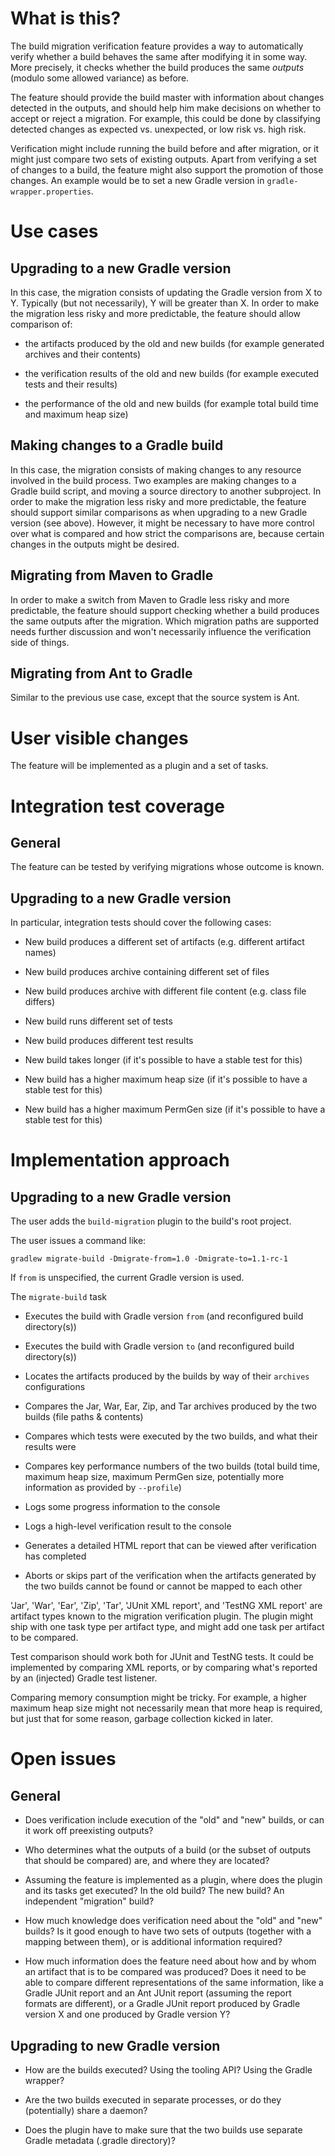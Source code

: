 # What is this?

The build migration verification feature provides a way to automatically verify whether a build behaves
the same after modifying it in some way. More precisely, it checks whether the build produces
the same _outputs_ (modulo some allowed variance) as before.

The feature should provide the build
master with information about changes detected in the outputs, and should help him make decisions
on whether to accept or reject a migration. For example, this could be done by classifying detected
changes as expected vs. unexpected, or low risk vs. high risk.

Verification might include running the build before and after migration, or it might just compare
two sets of existing outputs. Apart from verifying a set of changes to a build, the feature might
also support the promotion of those changes. An example would be to set a new Gradle version in
`gradle-wrapper.properties`.

# Use cases

## Upgrading to a new Gradle version

In this case, the migration consists of updating the Gradle version from X to Y. Typically
(but not necessarily), Y will be greater than X. In order to make the migration less risky and more
predictable, the feature should allow comparison of:

* the artifacts produced by the old and new builds (for example generated archives and their contents)

* the verification results of the old and new builds (for example executed tests and their results)

* the performance of the old and new builds (for example total build time and maximum heap size)

## Making changes to a Gradle build

In this case, the migration consists of making changes to any resource involved in the build process. Two
examples are making changes to a Gradle build script, and moving a source directory to another subproject.
In order to make the migration less risky and more predictable, the feature should support similar
comparisons as when upgrading to a new Gradle version (see above). However, it might be necessary to
have more control over what is compared and how strict the comparisons are, because certain changes
in the outputs might be desired.

## Migrating from Maven to Gradle

In order to make a switch from Maven to Gradle less risky and more predictable, the feature should support
checking whether a build produces the same outputs after the migration. Which migration paths are supported
needs further discussion and won't necessarily influence the verification side of things.

## Migrating from Ant to Gradle

Similar to the previous use case, except that the source system is Ant.

# User visible changes

The feature will be implemented as a plugin and a set of tasks.

# Integration test coverage

## General

The feature can be tested by verifying migrations whose outcome is known.

## Upgrading to a new Gradle version

In particular, integration tests should cover the following cases:

* New build produces a different set of artifacts (e.g. different artifact names)

* New build produces archive containing different set of files

* New build produces archive with different file content (e.g. class file differs)

* New build runs different set of tests

* New build produces different test results

* New build takes longer (if it's possible to have a stable test for this)

* New build has a higher maximum heap size (if it's possible to have a stable test for this)

* New build has a higher maximum PermGen size (if it's possible to have a stable test for this)

# Implementation approach

## Upgrading to a new Gradle version

The user adds the `build-migration` plugin to the build's root project.

The user issues a command like:

    gradlew migrate-build -Dmigrate-from=1.0 -Dmigrate-to=1.1-rc-1

If `from` is unspecified, the current Gradle version is used.

The `migrate-build` task

* Executes the build with Gradle version `from` (and reconfigured build directory(s))

* Executes the build with Gradle version `to` (and reconfigured build directory(s))

* Locates the artifacts produced by the builds by way of their `archives` configurations

* Compares the Jar, War, Ear, Zip, and Tar archives produced by the two builds (file paths & contents)

* Compares which tests were executed by the two builds, and what their results were

* Compares key performance numbers of the two builds (total build time, maximum heap size,
maximum PermGen size, potentially more information as provided by `--profile`)

* Logs some progress information to the console

* Logs a high-level verification result to the console

* Generates a detailed HTML report that can be viewed after verification has completed

* Aborts or skips part of the verification when the artifacts generated by the two builds
cannot be found or cannot be mapped to each other

'Jar', 'War', 'Ear', 'Zip', 'Tar', 'JUnit XML report', and 'TestNG XML report' are artifact
types known to the migration verification plugin. The plugin might ship with one task type
per artifact type, and might add one task per artifact to be compared.

Test comparison should work both for JUnit and TestNG tests. It could be implemented by
comparing XML reports, or by comparing what's reported by an (injected) Gradle test listener.

Comparing memory consumption might be tricky. For example, a higher maximum heap size might not
necessarily mean that more heap is required, but just that for some reason, garbage collection
kicked in later.

# Open issues

## General

* Does verification include execution of the "old" and "new" builds, or can it work off preexisting outputs?

* Who determines what the outputs of a build (or the subset of outputs that should be compared) are, and where
they are located?

* Assuming the feature is implemented as a plugin, where does the plugin and its tasks get executed?
In the old build? The new build? An independent "migration" build?

* How much knowledge does verification need about the "old" and "new" builds? Is it good enough to have two
sets of outputs (together with a mapping between them), or is additional information required?

* How much information does the feature need about how and by whom an artifact that is to be compared was produced?
Does it need to be able to compare different representations of the same information, like a Gradle JUnit report and
an Ant JUnit report (assuming the report formats are different), or a Gradle JUnit report produced by Gradle version X
and one produced by Gradle version Y?

## Upgrading to new Gradle version

* How are the builds executed? Using the tooling API? Using the Gradle wrapper?

* Are the two builds executed in separate processes, or do they (potentially) share a daemon?

* Does the plugin have to make sure that the two builds use separate Gradle metadata (.gradle directory)?


